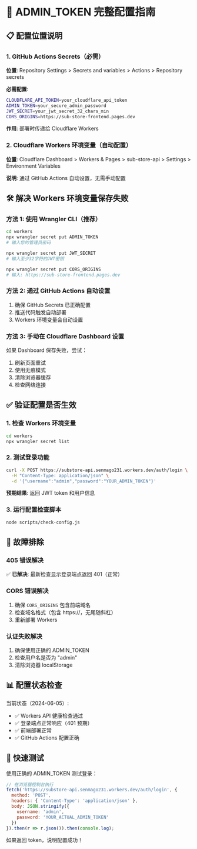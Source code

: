 # 🔐 ADMIN_TOKEN 完整配置指南

## 📋 配置位置说明

### 1. GitHub Actions Secrets（必需）
**位置**: Repository Settings > Secrets and variables > Actions > Repository secrets

**必需配置**:
```bash
CLOUDFLARE_API_TOKEN=your_cloudflare_api_token
ADMIN_TOKEN=your_secure_admin_password  
JWT_SECRET=your_jwt_secret_32_chars_min
CORS_ORIGINS=https://sub-store-frontend.pages.dev
```

**作用**: 部署时传递给 Cloudflare Workers

### 2. Cloudflare Workers 环境变量（自动配置）
**位置**: Cloudflare Dashboard > Workers & Pages > sub-store-api > Settings > Environment Variables

**说明**: 通过 GitHub Actions 自动设置，无需手动配置

## 🛠️ 解决 Workers 环境变量保存失败

### 方法 1: 使用 Wrangler CLI（推荐）
```bash
cd workers
npx wrangler secret put ADMIN_TOKEN
# 输入您的管理员密码

npx wrangler secret put JWT_SECRET  
# 输入至少32字符的JWT密钥

npx wrangler secret put CORS_ORIGINS
# 输入: https://sub-store-frontend.pages.dev
```

### 方法 2: 通过 GitHub Actions 自动设置
1. 确保 GitHub Secrets 已正确配置
2. 推送代码触发自动部署
3. Workers 环境变量会自动设置

### 方法 3: 手动在 Cloudflare Dashboard 设置
如果 Dashboard 保存失败，尝试：
1. 刷新页面重试
2. 使用无痕模式
3. 清除浏览器缓存
4. 检查网络连接

## ✅ 验证配置是否生效

### 1. 检查 Workers 环境变量
```bash
cd workers
npx wrangler secret list
```

### 2. 测试登录功能
```bash
curl -X POST https://substore-api.senmago231.workers.dev/auth/login \
  -H "Content-Type: application/json" \
  -d '{"username":"admin","password":"YOUR_ADMIN_TOKEN"}'
```

**预期结果**: 返回 JWT token 和用户信息

### 3. 运行配置检查脚本
```bash
node scripts/check-config.js
```

## 🔧 故障排除

### 405 错误解决
✅ **已解决**: 最新检查显示登录端点返回 401（正常）

### CORS 错误解决
1. 确保 `CORS_ORIGINS` 包含前端域名
2. 检查域名格式（包含 https://，无尾随斜杠）
3. 重新部署 Workers

### 认证失败解决
1. 确保使用正确的 ADMIN_TOKEN
2. 检查用户名是否为 "admin"
3. 清除浏览器 localStorage

## 📊 配置状态检查

当前状态（2024-06-05）:
- ✅ Workers API 健康检查通过
- ✅ 登录端点正常响应（401 预期）
- ✅ 前端部署正常
- ✅ GitHub Actions 配置正确

## 🚀 快速测试

使用正确的 ADMIN_TOKEN 测试登录：
```javascript
// 在浏览器控制台执行
fetch('https://substore-api.senmago231.workers.dev/auth/login', {
  method: 'POST',
  headers: { 'Content-Type': 'application/json' },
  body: JSON.stringify({
    username: 'admin',
    password: 'YOUR_ACTUAL_ADMIN_TOKEN'
  })
}).then(r => r.json()).then(console.log);
```

如果返回 token，说明配置成功！
